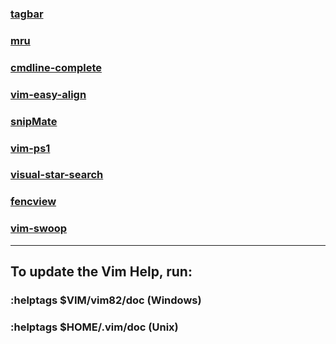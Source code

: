 ﻿### [tagbar](https://github.com/preservim/tagbar "The Vim class outline viewer")

### [mru](https://github.com/yegappan/mru "An easy access to a list of recently opened/edited files in Vim")

### [cmdline-complete](http://www.vim.org/scripts/script.php?script_id=2222 "Complete command-line from the current file ")

### [vim-easy-align](https://github.com/junegunn/vim-easy-align "A simple, easy-to-use Vim alignment plugin.")

### [snipMate](http://www.vim.org/scripts/script.php?script_id=2540 "TextMate-style snippets for Vim")

### [vim-ps1](https://github.com/PProvost/vim-ps1 "A Vim plugin for Windows PowerShell support")

### [visual-star-search](https://github.com/bronson/vim-visual-star-search "Start a * or # search from a visual block")

### [fencview](http://www.vim.org/scripts/script.php?script_id=1708#4.9 "Auto detect CJK and Unicode file encodings")

### [vim-swoop](http://www.vim.org/scripts/script.php?script_id=5069#1.1.3 "Grep and replace easily in multiple files being context aware")

---

## To update the Vim Help, run:

### :helptags $VIM/vim82/doc (Windows)

### :helptags $HOME/.vim/doc (Unix)
